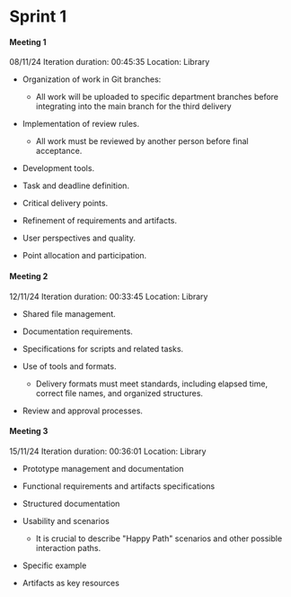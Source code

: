 

# Sprint 1 
#### Meeting 1 
08/11/24 Iteration duration: 00:45:35 Location: Library

* Organization of work in Git branches:
    * All work will be uploaded to specific department branches before integrating into the main branch for the third delivery

* Implementation of review rules.
    * All work must be reviewed by another person before final acceptance.

* Development tools.

* Task and deadline definition.

* Critical delivery points.

* Refinement of requirements and artifacts.

* User perspectives and quality.

* Point allocation and participation.


#### Meeting 2 
12/11/24 Iteration duration: 00:33:45 Location: Library


* Shared file management.

* Documentation requirements.

* Specifications for scripts and related tasks.

* Use of tools and formats.
    * Delivery formats must meet standards, including elapsed time, correct file names, and organized structures.

* Review and approval processes.

#### Meeting 3 
15/11/24 Iteration duration: 00:36:01 Location: Library


* Prototype management and documentation

* Functional requirements and artifacts specifications

* Structured documentation

* Usability and scenarios
    * It is crucial to describe "Happy Path" scenarios and other possible interaction paths.

* Specific example

* Artifacts as key resources


